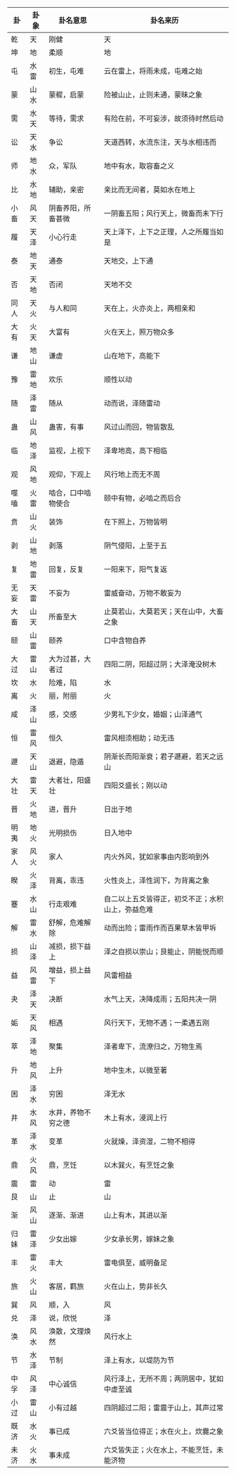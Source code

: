 卦 | 卦象 | 卦名意思 | 卦名来历
--- |---|---|---
乾  | 天   | 刚健 | 天
坤 | 地 | 柔顺 | 地
屯 | 水雷 | 初生，屯难 | 云在雷上，将雨未成，屯难之始
蒙 | 山水 | 蒙穉，启蒙 | 险被山止，止则未通，蒙昧之象
需 | 水天 | 等待，需求 | 有险在前，不可妄涉，故须待时然后动
讼 | 天水 | 争讼 | 天道西转，水流东注，天与水相违而
师 | 地水 | 众，军队 | 地中有水，取容畜之义
比 | 水地 | 辅助，亲密 | 亲比而无间者，莫如水在地上
小畜 |  风天 | 阴畜养阳，所畜甚微 | 一阴畜五阳；风行天上，微畜而未下行
履 | 天泽 | 小心行走 | 天上泽下，上下之正理，人之所履当如是
泰 | 地天 | 通泰 | 天地交，上下通
否 | 天地 | 否闭 | 天地不交
同人 | 天火 | 与人和同 | 天在上，火亦炎上，两相亲和
大有 | 火天 | 大富有 | 火在天上，照万物众多
谦 | 地山 | 谦虚 | 山在地下，高能下
豫 | 雷地 | 欢乐 | 顺性以动
随 | 泽雷 | 随从 | 动而说，泽随雷动
蛊 | 山风 | 蛊害，有事 | 风过山而回，物皆散乱
临 | 地泽 | 监视，上视下 | 泽卑地高，高下相临
观 | 风地 | 观仰，下观上 | 风行地上而无不周
噬嗑 | 火雷 | 啮合，口中啮物使合 | 颐中有物，必啮之而后合
贲 | 山火 | 装饰 | 在下照上，万物皆明 
剥 | 山地 | 剥落 | 阴气侵阳，上至于五
复 | 地雷 | 回复，反复 | 一阳来下，阳气复返
无妄 | 天雷 | 不妄为 | 雷威奋动，万物不敢妄为
大畜 | 山天 | 所畜至大 | 止莫若山，大莫若天；天在山中，大畜之象
颐| 山雷 | 颐养 | 口中含物自养
大过 | 雷山 | 大为过甚，大者过 | 四阳二阴，阳超过阴；大泽淹没树木
坎 | 水 | 险难，陷 | 水
离 | 火 | 丽，附丽 | 火
咸 | 泽山 | 感，交感 | 少男礼下少女，婚姻；山泽通气
恒 | 雷风 | 恒久 | 雷风相须相助；动无违
遯 | 天山 | 退避，隐遁 | 阴渐长而阳渐衰；君子遯避，若天之远山
大壮 | 雷天 | 大者壮，阳盛壮 | 四阳爻盛长；刚以动
晋 | 火地 | 进，晋升 | 日出于地
明夷 | 地火 | 光明损伤 | 日入地中
家人 | 风火 | 家人 | 内火外风，犹如家事由内影响到外
睽 | 火泽 | 背离，乖违 | 火性炎上，泽性润下，为背离之象
蹇 | 水山 | 行走艰难 | 自二以上五爻皆得正，初爻不正；水积山上，弥益危难
解 | 雷水 | 舒解，危难解除 | 动而出险；雷雨作而百果草木皆甲坼
损 | 山泽 | 减损，损下益上 | 泽之自损以崇山；艮能止，阴能悦而顺
益 | 风雷 | 增益，损上益下 | 风雷相益
夬 | 泽天 | 决断 | 水气上天，决降成雨；五阳共决一阴
姤 | 天风 | 相遇 | 风行天下，无物不遇；一柔遇五刚
萃 | 泽地 | 聚集 | 泽者卑下，流潦归之，万物生焉
升 | 地风 | 上升 | 地中生木，以微至著
困 | 泽水 | 穷困 | 泽无水
井 | 水风 | 水井，养物不穷之德 | 木上有水，浸润上行
革 | 泽水 | 变革 | 火就燥，泽资湿，二物不相得
鼎 | 火风 | 鼎，烹饪 | 以木巽火，有烹饪之象
震 | 雷 | 动 | 雷
艮 | 山 | 止 | 山
渐 | 风山 | 逐渐、渐进 | 山上有木，其进以渐
归妹 | 雷泽 | 少女出嫁 | 少女承长男，嫁妹之象
丰 | 雷火 | 丰大 | 雷电俱至，威明备足
旅 | 火山 | 客居，羁旅 | 火在山上，势非长久
巽 |风 | 顺，入 | 风
兑 | 泽 | 说，欣悦 | 泽
涣 | 风水 | 涣散，文理焕然 | 风行水上
节 | 水泽 | 节制 | 泽上有水，以堤防为节
中孚 | 风泽 | 中心诚信 | 风行泽上，无所不周；两阴居中，犹如中虚至诚
小过 | 雷山 | 小有过越 | 四阴超过二阳；雷震于山上，其声过常
既济 | 水火 | 事已成 | 六爻皆当位得正；水在火上，炊爨之象
未济 | 火水 | 事未成 | 六爻皆失正；火在水上，不能烹饪，未能济物

